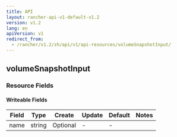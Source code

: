 ```yaml
---
title: API
layout: rancher-api-v1-default-v1.2
version: v1.2
lang: en
apiVersion: v1
redirect_from:
  - /rancher/v1.2/zh/api/v1/api-resources/volumeSnapshotInput/
---
```


## volumeSnapshotInput



### Resource Fields

#### Writeable Fields

Field | Type | Create | Update | Default | Notes
---|---|---|---|---|---
name | string | Optional | - | - | 



<br>
